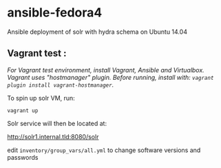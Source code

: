 # ansible-fedora4
Ansible deployment of solr with hydra schema on Ubuntu 14.04

## Vagrant test :
*For Vagrant test environment, install Vagrant, Ansible and Virtualbox.*
*Vagrant uses "hostmanager" plugin. Before running, install with: `vagrant plugin install vagrant-hostmanager`.*

To spin up solr VM, run:

`vagrant up`

Solr service  will then be located at:

http://solr1.internal.tld:8080/solr

edit `inventory/group_vars/all.yml` to change software versions and passwords

